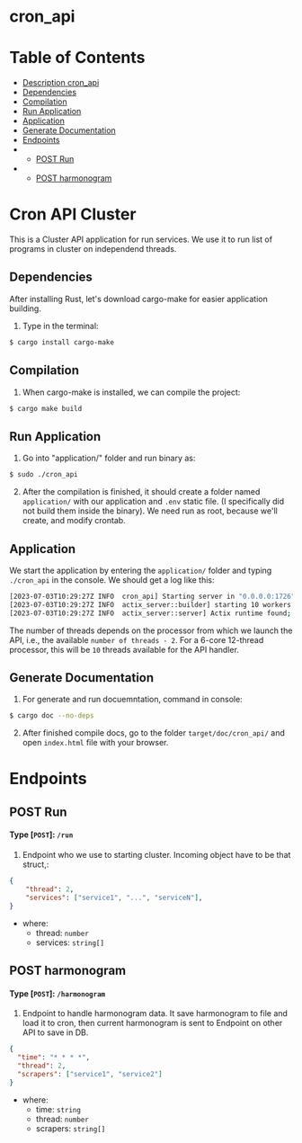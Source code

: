 # cron_api

# Table of Contents

- [Description cron_api](#cron-api-cluster)
- [Dependencies](#dependencies)
- [Compilation](#compilation)
- [Run Application](#run-application)
- [Application](#application)
- [Generate Documentation](#generate-documentation)
- [Endpoints](#endpoints)
- - [POST Run](#post-run)
- - [POST harmonogram](#post-harmonogram)

# Cron API Cluster

This is a Cluster API application for run services. We use it to run list of programs in cluster on independend threads.

## Dependencies

After installing Rust, let's download cargo-make for easier application building.

1. Type in the terminal:

```sh
$ cargo install cargo-make
```

## Compilation

1. When cargo-make is installed, we can compile the project:

```sh
$ cargo make build
```

## Run Application

1. Go into "application/" folder and run binary as:

```sh
$ sudo ./cron_api
```

2. After the compilation is finished, it should create a folder named `application/` with our application and `.env` static file. (I specifically did not build them inside the binary). We need run as root, because we'll create, and modify crontab.

## Application

We start the application by entering the `application/` folder and typing `./cron_api` in the console. We should get a log like this:

```sh
[2023-07-03T10:29:27Z INFO  cron_api] Starting server in "0.0.0.0:1726" with 10 threads
[2023-07-03T10:29:27Z INFO  actix_server::builder] starting 10 workers
[2023-07-03T10:29:27Z INFO  actix_server::server] Actix runtime found; starting in Actix runtime

```

The number of threads depends on the processor from which we launch the API, i.e., the available `number of threads - 2`. For a 6-core 12-thread processor, this will be `10` threads available for the API handler.

## Generate Documentation

1. For generate and run docuemntation, command in console:

```sh
$ cargo doc --no-deps
```

2. After finished compile docs, go to the folder `target/doc/cron_api/` and open `index.html` file with your browser.

# Endpoints

## POST Run

#### Type [`POST`]: `/run`

1. Endpoint who we use to starting cluster. Incoming object have to be that struct,:

```json
{
    "thread": 2,
    "services": ["service1", "...", "serviceN"],
}
```

- where:
  - thread: `number`
  - services: `string[]`

## POST harmonogram

#### Type [`POST`]: `/harmonogram`

1. Endpoint to handle harmonogram data. It save harmonogram to file and load it to cron, then current harmonogram is sent to Endpoint on other API to save in DB.

```json
{
  "time": "* * * *",
  "thread": 2,
  "scrapers": ["service1", "service2"]
}
```

- where:
  - time: `string`
  - thread: `number`
  - scrapers: `string[]`
